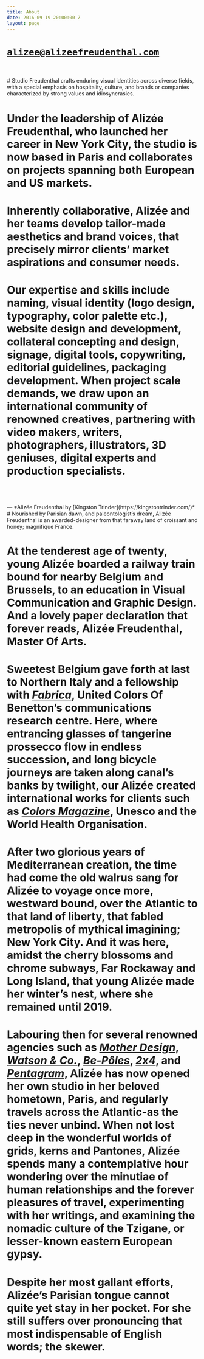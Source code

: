 ```yaml
---
title: About
date: 2016-09-19 20:00:00 Z
layout: page
---
```


# [`alizee@alizeefreudenthal.com`](mailto:alizee@alizeefreudenthal.com)
<br>
<br>
# Studio Freudenthal crafts enduring visual identities across diverse fields, with a special emphasis on hospitality, culture, and brands or companies characterized by strong values and idiosyncrasies. 

# Under the leadership of Alizée Freudenthal, who launched her career in New York City, the studio is now based in Paris and collaborates on projects spanning both European and US markets. 

# Inherently collaborative, Alizée and her teams develop tailor-made aesthetics and brand voices, that precisely mirror clients’ market aspirations and consumer needs.

# Our expertise and skills include naming, visual identity (logo design, typography, color palette etc.), website design and development, collateral concepting and design, signage, digital tools, copywriting, editorial guidelines, packaging development. When project scale demands, we draw upon an international community of renowned creatives, partnering with video makers, writers, photographers, illustrators, 3D geniuses, digital experts and production specialists.
<br>
<br>
<br>
—
*Alizée Freudenthal by [Kingston Trinder](https://kingstontrinder.com/)*
<br>
# Nourished by Parisian dawn, and paleontologist’s dream, Alizée Freudenthal is an awarded-designer from that faraway land of croissant and honey; magnifique France.

# At the tenderest age of twenty, young Alizée boarded a railway train bound for nearby Belgium and Brussels, to an education in Visual Communication and Graphic Design. And a lovely paper declaration that forever reads, Alizée Freudenthal, Master Of Arts.

# Sweetest Belgium gave forth at last to Northern Italy and a fellowship with [*Fabrica*](http://www.fabrica.it/), United Colors Of Benetton’s communications research centre. Here, where entrancing glasses of tangerine prossecco flow in endless succession, and long bicycle journeys are taken along canal’s banks by twilight, our Alizée created international works for clients such as [*Colors Magazine*](http://www.colorsmagazine.com/), Unesco and the World Health Organisation.

# After two glorious years of Mediterranean creation, the time had come the old walrus sang for Alizée to voyage once more, westward bound, over the Atlantic to that land of liberty, that fabled metropolis of mythical imagining; New York City. And it was here, amidst the cherry blossoms and chrome subways, Far Rockaway and Long Island,  that young  Alizée made her winter’s nest, where she remained until 2019.

# Labouring then for several renowned agencies such as [*Mother Design*](http://www.motherdesign.com/), [*Watson & Co.*](http://www.watsonnyc.com/), [*Be-Pôles*](http://be-poles.com/en/), [*2x4*](http://2x4.org/), and [*Pentagram*](http://www.pentagram.com/#/home), Alizée has now opened her own studio in her beloved hometown, Paris, and regularly travels across the Atlantic-as the ties never unbind. When not lost deep in the wonderful worlds of grids, kerns and Pantones, Alizée spends many a contemplative hour wondering over the minutiae of human relationships and the forever pleasures of travel, experimenting with her writings, and examining the nomadic culture of the Tzigane, or lesser-known eastern European gypsy.

# Despite her most gallant efforts, Alizée’s Parisian tongue cannot quite yet stay in her pocket. For she still suffers over pronouncing that most indispensable of English words; the skewer.


